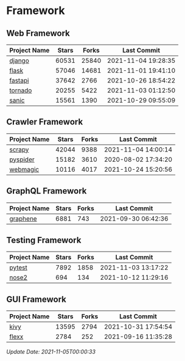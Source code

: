 # Framework

## Web Framework
| Project Name | Stars | Forks | Last Commit |
| ------------ | ----- | ----- | ----------- |
| [django](https://github.com/django/django) | 60531 | 25840 | 2021-11-04 19:28:35 |
| [flask](https://github.com/pallets/flask) | 57046 | 14681 | 2021-11-01 19:41:10 |
| [fastapi](https://github.com/tiangolo/fastapi) | 37642 | 2766 | 2021-10-26 18:54:22 |
| [tornado](https://github.com/tornadoweb/tornado) | 20255 | 5422 | 2021-11-03 01:12:50 |
| [sanic](https://github.com/sanic-org/sanic) | 15561 | 1390 | 2021-10-29 09:55:09 |

## Crawler Framework
| Project Name | Stars | Forks | Last Commit |
| ------------ | ----- | ----- | ----------- |
| [scrapy](https://github.com/scrapy/scrapy) | 42044 | 9388 | 2021-11-04 14:00:14 |
| [pyspider](https://github.com/binux/pyspider) | 15182 | 3610 | 2020-08-02 17:34:20 |
| [webmagic](https://github.com/code4craft/webmagic) | 10116 | 4017 | 2021-10-24 15:20:56 |

## GraphQL Framework
| Project Name | Stars | Forks | Last Commit |
| ------------ | ----- | ----- | ----------- |
| [graphene](https://github.com/graphql-python/graphene) | 6881 | 743 | 2021-09-30 06:42:36 |

## Testing Framework
| Project Name | Stars | Forks | Last Commit |
| ------------ | ----- | ----- | ----------- |
| [pytest](https://github.com/pytest-dev/pytest) | 7892 | 1858 | 2021-11-03 13:17:22 |
| [nose2](https://github.com/nose-devs/nose2) | 694 | 134 | 2021-10-12 11:29:16 |

## GUI Framework
| Project Name | Stars | Forks | Last Commit |
| ------------ | ----- | ----- | ----------- |
| [kivy](https://github.com/kivy/kivy) | 13595 | 2794 | 2021-10-31 17:54:54 |
| [flexx](https://github.com/flexxui/flexx) | 2784 | 252 | 2021-09-16 11:35:28 |

*Update Date: 2021-11-05T00:00:33*